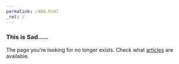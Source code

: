 ```yaml
---
permalink: /404.html
_rel: /
---
```


### This is Sad.....

The page you're looking for no longer exists. Check what [articles](/articles/intro.html) are available.
